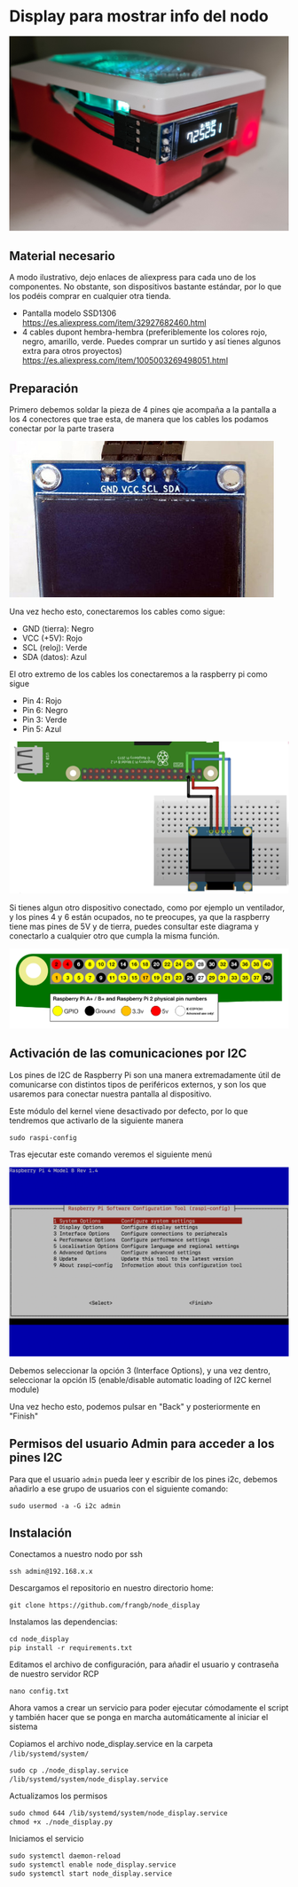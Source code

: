 # Display para mostrar info del nodo

![Frontal](/docs/node_front.jpeg "Frontal")

## Material necesario

A modo ilustrativo, dejo enlaces de aliexpress para cada uno de los componentes. No obstante, son dispositivos bastante estándar, por lo que los podéis comprar en cualquier otra tienda.

- Pantalla modelo SSD1306
https://es.aliexpress.com/item/32927682460.html
- 4 cables dupont hembra-hembra (preferiblemente los colores rojo, negro, amarillo, verde. Puedes comprar un surtido y así tienes algunos extra para otros proyectos)
https://es.aliexpress.com/item/1005003269498051.html

## Preparación

Primero debemos soldar la pieza de 4 pines qie acompaña a la pantalla a los 4 conectores que trae esta, de manera que los cables los podamos conectar por la parte trasera

![Conexiones](/docs/pines.jpeg "Conexiones")

Una vez hecho esto, conectaremos los cables como sigue:

* GND (tierra): Negro
* VCC (+5V): Rojo
* SCL (reloj): Verde
* SDA (datos): Azul

El otro extremo de los cables los conectaremos a la raspberry pi como sigue

* Pin 4: Rojo
* Pin 6: Negro
* Pin 3: Verde
* Pin 5: Azul

![Conexiones](/docs/conexiones.png "Conexiones")

Si tienes algun otro dispositivo conectado, como por ejemplo un ventilador, y los pines 4 y 6 están ocupados, no te preocupes, ya que la raspberry tiene mas pines de 5V y de tierra, puedes consultar este diagrama y conectarlo a cualquier otro que cumpla la misma función.

![GPIO pines](/docs/gpio.png "GPIO pines")

## Activación de las comunicaciones por I2C

Los pines de I2C de Raspberry Pi son una manera extremadamente útil de comunicarse con distintos tipos de periféricos externos, y son los que usaremos para conectar nuestra pantalla al dispositivo.

Este módulo del kernel viene desactivado por defecto, por lo que tendremos que activarlo de la siguiente manera

    sudo raspi-config

Tras ejecutar este comando veremos el siguiente menú

![raspi-config](/docs/raspi-config.png "raspi-config menu")

Debemos seleccionar la opción 3 (Interface Options), y una vez dentro, seleccionar la opción I5 (enable/disable automatic loading of I2C kernel module)

Una vez hecho esto, podemos pulsar en "Back" y posteriormente en "Finish"

## Permisos del usuario Admin para acceder a los pines I2C

Para que el usuario `admin` pueda leer y escribir de los pines i2c, debemos añadirlo a ese grupo de usuarios con el siguiente comando:

    sudo usermod -a -G i2c admin

## Instalación

Conectamos a nuestro nodo por ssh

    ssh admin@192.168.x.x

Descargamos el repositorio en nuestro directorio home:

    git clone https://github.com/frangb/node_display

Instalamos las dependencias:

    cd node_display
    pip install -r requirements.txt

Editamos el archivo de configuración, para añadir el usuario y contraseña de nuestro servidor RCP

    nano config.txt

Ahora vamos a crear un servicio para poder ejecutar cómodamente el script y también hacer que se ponga en marcha automáticamente al iniciar el sistema

Copiamos el archivo node_display.service en la carpeta `/lib/systemd/system/`

    sudo cp ./node_display.service /lib/systemd/system/node_display.service

Actualizamos los permisos

    sudo chmod 644 /lib/systemd/system/node_display.service
    chmod +x ./node_display.py

Iniciamos el servicio

    sudo systemctl daemon-reload
    sudo systemctl enable node_display.service
    sudo systemctl start node_display.service


